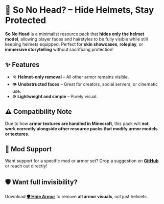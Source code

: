# 👤 So No Head? – Hide Helmets, Stay Protected

**So No Head** is a minimalist resource pack that **hides only the helmet model**, allowing player faces and hairstyles to be fully visible while still keeping helmets equipped. Perfect for **skin showcases**, **roleplay**, or **immersive storytelling** without sacrificing protection!

## ✨ Features
- 🪖 **Helmet-only removal** – All other armor remains visible.
- 👁️ **Unobstructed faces** – Great for creators, social servers, or cinematic use.
- ⚙️ **Lightweight and simple** – Purely visual.

## ⚠️ Compatibility Note
Due to how **armor textures are handled in Minecraft**, this pack will **not work correctly alongside other resource packs that modify armor models or textures**.

## 📢 Mod Support
Want support for a specific mod or armor set? Drop a suggestion on **[GitHub](https://github.com/NotToBlame/so-no-head)** or reach out directly!

## 🛡️ Want full invisibility?

Download [**🛡️ Hide Armor**](https://modrinth.com/resourcepack/hide-armor) to remove **all armor visuals**, not just helmets.
